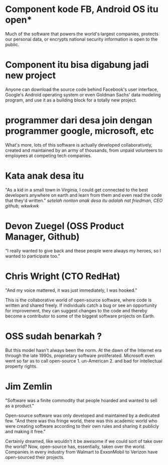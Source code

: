 
# Component kode FB, Android OS itu open*
Much of the software that powers the world's largest companies, protects  our personal data, or encrypts national security information is open to  the public. 
# Component itu bisa digabung jadi new project
Anyone can download the source code behind Facebook's user  interface, Google's Android operating system or even Goldman Sachs' data  modeling program, and use it as a building block for a totally new  project. 
# programmer dari desa join dengan programmer google, microsoft, etc
What's more, lots of this software is actually developed  collaboratively, created and maintained by an army of thousands, from  unpaid volunteers to employees at competing tech companies.

# Kata anak desa itu  
"As a kid in a small town in Virginia, I could get connected to the best  developers anywhere on earth and learn from them and even read the code  that they'd written."
*setelah nonton anak desa itu adalah nat friedman, CEO github, wkwkwk* 

# Devon Zuegel (OSS Product Manager, Github)
"I really wanted to give back and these people were  always my heroes, so I wanted to participate too." 

# Chris Wright (CTO RedHat)
"And my voice mattered, it was just immediately, I was hooked."

This is the collaborative world of open-source software, where code is  written and shared freely.  If individuals catch a bug or see an opportunity for improvement, they can  suggest changes to the code and thereby become a contributor to some of  the biggest software projects on Earth.  

# OSS sudah benarkah ?
But this model hasn't always been the norm.  At the dawn of the Internet era through the late 1990s, proprietary  software proliferated.  Microsoft even went so far as to call open-source 1. un-American 
2. and bad for intellectual property rights.  

# Jim Zemlin 
"Software was a finite commodity that people hoarded and wanted to sell as  a product."

Open-source software was only developed and maintained by a  dedicated few. 
"And there was this fringe world, there was this academic  world who were creating software according to their own rules and sharing  it publicly and making it free."  

Certainly dreamed, like wouldn't it be awesome if we could sort of take  over the world? Now, open-source has, essentially, taken over the world.  Companies in every industry from Walmart to ExxonMobil to Verizon have  open-sourced their projects. 